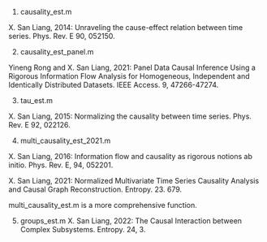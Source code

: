 1. causality_est.m
   
X. San Liang, 2014: Unraveling the cause-effect relation between time series. Phys. Rev. E 90, 052150.


2. causality_est_panel.m
   
Yineng Rong and X. San Liang, 2021: Panel Data Causal Inference Using a Rigorous Information Flow Analysis for Homogeneous, Independent and Identically Distributed Datasets. IEEE Access. 9, 47266-47274.


3. tau_est.m

X. San Liang, 2015: Normalizing the causality between time series. Phys. Rev. E 92, 022126.


4. multi_causality_est_2021.m

X. San Liang, 2016: Information flow and causality as rigorous notions ab initio. Phys. Rev. E, 94, 052201.

X. San Liang, 2021: Normalized Multivariate Time Series Causality Analysis and Causal Graph Reconstruction. Entropy. 23. 679.


multi_causality_est.m is a more comprehensive function.


5. groups_est.m
X. San Liang, 2022: The Causal Interaction between Complex Subsystems. Entropy. 24, 3.
